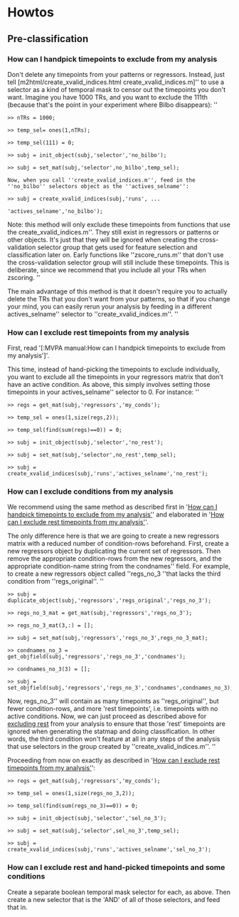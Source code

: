 # Howtos #


## Pre-classification ##



### How can I handpick timepoints to exclude from my analysis ###

Don't delete any timepoints from your patterns or regressors. Instead, just tell [m2html/create\_xvalid\_indices.html create\_xvalid\_indices.m]'' to use a selector as a kind of temporal mask to censor out the timepoints you don't want. Imagine you have 1000 TRs, and you want to exclude the 111th (because that's the point in your experiment where Bilbo disappears): ''

```
>> nTRs = 1000; 

>> temp_sel= ones(1,nTRs);

>> temp_sel(111) = 0;

>> subj = init_object(subj,'selector','no_bilbo');

>> subj = set_mat(subj,'selector',no_bilbo',temp_sel);

Now, when you call ''create_xvalid_indices.m'', feed in the ''no_bilbo'' selectors object as the ''actives_selname'':

>> subj = create_xvalid_indices(subj,'runs', ...

'actives_selname','no_bilbo'); 
```

Note: this method will only exclude these timepoints from functions that use the create\_xvalid\_indices.m''. They still exist in regressors or patterns or other objects. It's just that they will be ignored when creating the cross-validation selector group that gets used for feature selection and classification later on. Early functions like ''zscore\_runs.m'' that don't use the cross-validation selector group will still include these timepoints. This is deliberate, since we recommend that you include all your TRs when zscoring. ''

The main advantage of this method is that it doesn't require you to actually delete the TRs that you don't want from your patterns, so that if you change your mind, you can easily rerun your analysis by feeding in a different actives\_selname'' selector to ''create\_xvalid\_indices.m''. ''


### How can I exclude rest timepoints from my analysis ###

First, read '[:MVPA manual:How can I handpick timepoints to exclude from my analysis']'.

This time, instead of hand-picking the timepoints to exclude individually, you want to exclude all the timepoints in your regressors matrix that don't have an active condition. As above, this simply involves setting those timepoints in your actives\_selname'' selector to 0. For instance: ''

```
>> regs = get_mat(subj,'regressors','my_conds'); 

>> temp_sel = ones(1,size(regs,2));

>> temp_sel(find(sum(regs)==0)) = 0;

>> subj = init_object(subj,'selector','no_rest');

>> subj = set_mat(subj,'selector',no_rest',temp_sel);

>> subj = create_xvalid_indices(subj,'runs','actives_selname','no_rest');
```


### How can I exclude conditions from my analysis ###

We recommend using the same method as described first in '[How can I handpick timepoints to exclude from my analysis'](#_How_do_I.md)' and elaborated in '[How can I exclude rest timepoints from my analysis'](#_How_can_I_1.md)'.

The only difference here is that we are going to create a new regressors matrix with a reduced number of condition-rows beforehand. First, create a new regressors object by duplicating the current set of regressors. Then remove the appropriate condition-rows from the new regressors, and the appropriate condition-name string from the condnames'' field. For example, to create a new regressors object called ''regs\_no\_3 ''that lacks the third condition from ''regs\_original''. ''

```
>> subj = duplicate_object(subj,'regressors','regs_original','regs_no_3'); 

>> regs_no_3_mat = get_mat(subj,'regressors','regs_no_3');

>> regs_no_3_mat(3,:) = [];

>> subj = set_mat(subj,'regressors','regs_no_3',regs_no_3_mat);

>> condnames_no_3 = get_objfield(subj,'regressors','regs_no_3','condnames');

>> condnames_no_3(3) = [];

>> subj = set_objfield(subj,'regressors','regs_no_3','condnames',condnames_no_3); 
```

Now, regs\_no\_3'' will contain as many timepoints as ''regs\_original'', but fewer condition-rows, and more 'rest timepoints', i.e. timepoints with no active conditions. Now, we can just proceed as described above for [excluding rest](#_How_can_I_1.md) from your analysis to ensure that those 'rest' timepoints are ignored when generating the statmap and doing classification. In other words, the third condition won't feature at all in any steps of the analysis that use selectors in the group created by ''create\_xvalid\_indices.m''. ''

Proceeding from now on exactly as described in '[How can I exclude rest timepoints from my analysis'](#_How_can_I_1.md)':

```
>> regs = get_mat(subj,'regressors','my_conds'); 

>> temp_sel = ones(1,size(regs_no_3,2));

>> temp_sel(find(sum(regs_no_3)==0)) = 0;

>> subj = init_object(subj,'selector','sel_no_3');

>> subj = set_mat(subj,'selector',sel_no_3',temp_sel);

>> subj = create_xvalid_indices(subj,'runs','actives_selname','sel_no_3'); 
```


### How can I exclude rest and hand-picked timepoints and some conditions ###

Create a separate boolean temporal mask selector for each, as above. Then create a new selector that is the 'AND' of all of those selectors, and feed that in.